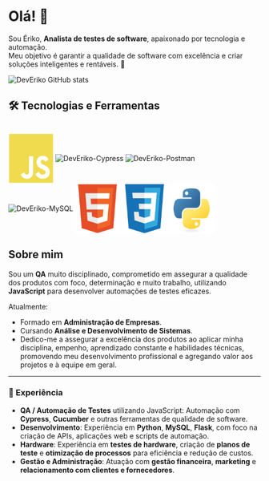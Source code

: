 # Olá! 👋  
Sou Ériko, **Analista de testes de software**, apaixonado por tecnologia e automação.  
Meu objetivo é garantir a qualidade de software com excelência e criar soluções inteligentes e rentáveis. 🚀  

![DevEriko GitHub stats](https://github-readme-stats.vercel.app/api?username=DevEriko&theme=midnight-purple&show_icons=true)
## 🛠️ Tecnologias e Ferramentas

<div style="display: inline_block"><br>
  <img align="center" alt="DevEriko-Js" height="100" width="90" src="https://raw.githubusercontent.com/devicons/devicon/master/icons/javascript/javascript-plain.svg">     
  <img align="center" alt="DevEriko-Cypress" height="100" width="90" src="https://cdn.jsdelivr.net/gh/devicons/devicon@latest/icons/cypressio/cypressio-original.svg" />  
  <img align="center" alt="DevEriko-Postman" height="100" width="90" src="https://cdn.jsdelivr.net/gh/devicons/devicon@latest/icons/postman/postman-original.svg" />  
  <img align="center" alt="DevEriko-MySQL" height="100" width="90" src="https://cdn.jsdelivr.net/gh/devicons/devicon@latest/icons/mysql/mysql-original.svg" />  
  <img align="center" alt="DevEriko-HTML" height="100" width="90" src="https://raw.githubusercontent.com/devicons/devicon/master/icons/html5/html5-original.svg">
  <img align="center" alt="DevEriko-CSS" height="100" width="90" src="https://raw.githubusercontent.com/devicons/devicon/master/icons/css3/css3-original.svg">
  <img align="center" alt="DevEriko-Python" height="100" width="90" src="https://raw.githubusercontent.com/devicons/devicon/master/icons/python/python-original.svg">
</div>



## Sobre mim
Sou um **QA** muito disciplinado, comprometido em assegurar a qualidade dos produtos com foco, determinação e muito trabalho, utilizando **JavaScript** para desenvolver automações de testes eficazes.

Atualmente:  
- Formado em **Administração de Empresas**.  
- Cursando **Análise e Desenvolvimento de Sistemas**.  
- Dedico-me a assegurar a excelência dos produtos ao aplicar minha disciplina, empenho, aprendizado constante e habilidades técnicas, promovendo meu desenvolvimento profissional e agregando valor aos projetos e à equipe em geral.  

---

### 💼 Experiência

- **QA / Automação de Testes** utilizando JavaScript: Automação com **Cypress**, **Cucumber** e outras ferramentas de qualidade de software.    
- **Desenvolvimento**: Experiência em **Python**, **MySQL**, **Flask**, com foco na criação de APIs, aplicações web e scripts de automação.
- **Hardware**: Experiência em **testes de hardware**, criação de **planos de teste** e **otimização de processos** para eficiência e redução de custos.  
- **Gestão e Administração**: Atuação com **gestão financeira**, **marketing** e **relacionamento com clientes e fornecedores**.
